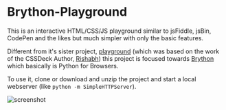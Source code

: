 Brython-Playground
==========

This is an interactive HTML/CSS/JS playground similar to jsFiddle, jsBin, CodePen and the likes but much simpler with only the basic features.

Different from it's sister project, [playground](https://github.com/dirkk0/brython-playground) (which was based on the work of the CSSDeck Author, [Rishabh](http://codetheory.in/about/)) this project is focused towards [Brython](http://brython.info/) which basically is Python for Browsers.


To use it, clone or download and unzip the project and start a local webserver (like `python -m SimpleHTTPServer`).

![screenshot](http://content.screencast.com/users/dirkk1/folders/Jing/media/43522deb-a6fc-448e-a954-4fe0beda9c70/00000250.png)